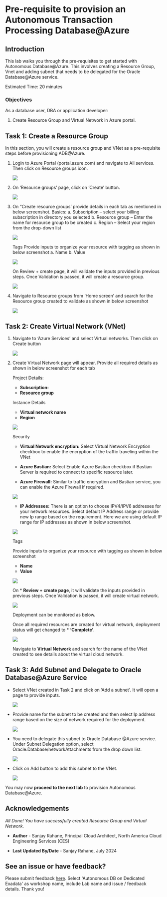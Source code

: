 
# Pre-requisite to provision an Autonomous Transaction Processing Database@Azure

## Introduction

This lab walks you through the pre-requisites to get started with Autonomous Database@Azure. This involves creating a Resource Group, Vnet and adding subnet that needs to be delegated for the Oracle Database@Azure service.


Estimated Time: 20 minutes

### Objectives

As a database user, DBA or application developer:

1. Create Resource Group and Virtual Network in Azure portal.

## Task 1: Create a Resource Group

In this section, you will create a resource group and VNet as a pre-requisite steps before provisioning ADB@Azure.

1.	Login to Azure Portal (portal.azure.com) and navigate to All services. Then click on Resource groups icon.

    ![](./images/resource_group_image1.png " ")

2.	On ‘Resource groups’ page, click on ‘Create’ button.

    ![](./images/resource_group_image2.png " ")

3.	On “Create resource groups’ provide details in each tab as mentioned in below screenshot. 
    Basics:
    a.	Subscription – select your billing subscription in directory you selected
    b.	Resource group – Enter the name for resource group to be created
    c.	Region – Select your region from the drop-down list

    ![](./images/resource_group_image3.png " ")

    Tags
    Provide inputs to organize your resource with tagging as shown in below screenshot
    a.	Name
    b.	Value
    
    ![](./images/resource_group_image4.png " ")


    On Review + create page, it will validate the inputs provided in previous steps. Once Validation is passed, it will create a resource group.

    ![](./images/resource_group_image5.png " ")

4.	Navigate to Resource groups from ‘Home screen’ and search for the Resource group created to validate as shown in below screenshot

    ![](./images/resource_group_image6.png " ")

## Task 2:  Create Virtual Network (VNet)
1. Navigate to ‘Azure Services’ and select Virtual networks. Then click on Create button

    ![](./images/vnet1.png " ")

2.	Create Virtual Network page will appear. Provide all required details as shown in below screenshot for each tab
    
    Project Details:
    * **Subscription:**
    * **Resource group**
    
    Instance Details
    * **Virtual network name**
    * **Region**

    ![](./images/vnet2.png " ")

     Security
    * **Virtual Network encryption:** Select Virtual Network Encryption checkbox to enable the encryption of the traffic traveling within the VNet

    * **Azure Bastian:** Select Enable Azure Bastian checkbox if Bastian Server is required to connect to specific resource later.

    * **Azure Firewall:** Similar to traffic encryption and Bastian service, you can enable the Azure Firewall if required.

    ![](./images/vnet3.png " ")

    * **IP Addresses:** There is an option to choose IPV4/IPV6 addresses for your network resources. 
    Select default IP Address range or provide new Ip range based on the requirement. Here we are using default IP range for IP addresses as shown in below screenshot.

    ![](./images/vnet4.png " ")

    Tags
    
    Provide inputs to organize your resource with tagging as shown in below screenshot
    * **Name**
    * **Value**

    ![](./images/vnet5.png " ")

    On * **Review + create page**, it will validate the inputs provided in previous steps. Once Validation is passed, it will create virtual network.

    ![](./images/vnet6.png " ")

    Deployment can be monitored as below.

    Once all required resources are created for virtual network, deployment status will get changed to * **‘Complete’**.

    ![](./images/vnet7.png " ")

    Navigate to **Virtual Network** and search for the name of the VNet created to see details about the virtual cloud network.

## Task 3: Add Subnet and Delegate to Oracle Database@Azure Service

- Select VNet created in Task 2 and click on ‘Add a subnet'. It will open a page to provide inputs.

    ![](./images/subnet1.png " ")

- Provide name for the subnet to be created and then select Ip address range based on the size of network required for the deployment.

    ![](./images/subnet2.png " ")

- You need to delegate this subnet to Oracle Database @Azure service. Under Subnet Delegation option, select Oracle.Database/networkAttachments from the drop down list.

    ![](./images/subnet3.png " ")

- Click on Add button to add this subnet to the VNet.

    ![](./images/subnet4.png " ")

You may now **proceed to the next lab** to provision Autonomous Database@Azure.

## Acknowledgements

*All Done! You have successfully created Resource Group and Virtual Network.*

- **Author** - Sanjay Rahane, Principal Cloud Architect, North America Cloud Engineering Services (CES)

- **Last Updated By/Date** - Sanjay Rahane, July 2024

## See an issue or have feedback?  
Please submit feedback [here](https://apexapps.oracle.com/pls/apex/f?p=133:1:::::P1_FEEDBACK:1).   Select 'Autonomous DB on Dedicated Exadata' as workshop name, include Lab name and issue / feedback details. Thank you!
